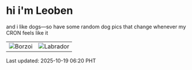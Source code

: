 # hi i'm Leoben

and i like dogs—so have some random dog pics that change whenever my CRON feels like it

|  |  |
|--------|----------|
| ![Borzoi](https://random-dog-vercel.vercel.app/api/random-borzoi?v=1760826021) | ![Labrador](https://random-dog-vercel.vercel.app/api/random-labrador?v=1760826021) |

Last updated: 2025-10-19 06:20 PHT

